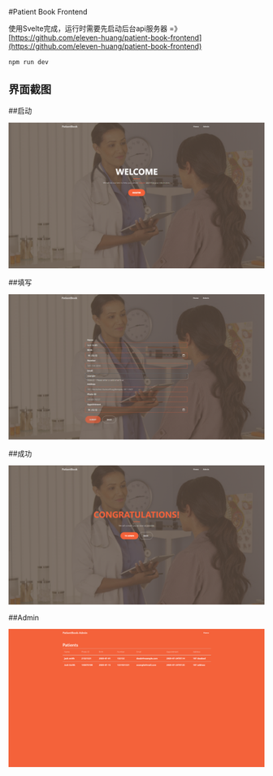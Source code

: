 #Patient Book Frontend

使用Svelte完成，运行时需要先启动后台api服务器  =》 [https://github.com/eleven-huang/patient-book-frontend](https://github.com/eleven-huang/patient-book-frontend)





```bash
npm run dev
```




## 界面截图

##启动

![](https://github.com/eleven-huang/patient-book-frontend/raw/master/screenshot/1.png)



##填写

![](https://raw.githubusercontent.com/eleven-huang/patient-book-frontend/master/screenshot/2.png)



##成功

![](https://github.com/eleven-huang/patient-book-frontend/raw/master/screenshot/3.png)



##Admin

![](https://github.com/eleven-huang/patient-book-frontend/raw/master/screenshot/4.png)

